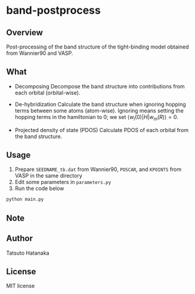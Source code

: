 # band-postprocess

## Overview

Post-processing of the band structure of the tight-binding model obtained from Wannier90 and VASP.

## What

- Decomposing
    Decompose the band structure into contributions from each orbital (orbital-wise).

- De-hybridization
    Calculate the band structure when ignoring hopping terms between some atoms (atom-wise). Ignoring means setting the hopping terms in the hamiltonian to 0; we set $\langle w_{l}(0)|H|w_{m}(R)\rangle=0$.

- Projected density of state (PDOS)
    Calculate PDOS of each orbital from the band structure.

## Usage

1. Prepare `SEEDNAME_tb.dat` from Wannier90, `POSCAR`, and `KPOINTS` from VASP in the same directory
2. Edit some parameters in `parameters.py`
3. Run the code below

```python
python main.py
```

## Note

## Author

Tatsuto Hatanaka

## License

MIT license
